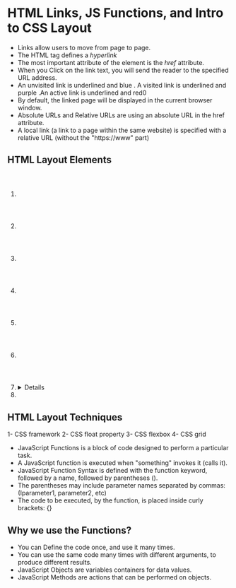 # HTML Links, JS Functions, and Intro to CSS Layout
- Links allow users to move from page to page.
- The HTML <a> tag defines a *hyperlink*
- The most important attribute of the <a> element is the *href* attribute.
- When you Click on the link text, you will send the reader to the specified URL address.
- An unvisited link is underlined and blue . A visited link is underlined and purple .An active link is underlined and red0
- By default, the linked page will be displayed in the current browser window.
- Absolute URLs and Relative URLs are using an absolute URL in the href attribute.
- A local link (a link to a page within the same website) is specified with a relative URL (without the "https://www" part)
## HTML Layout Elements ##
1. <header> 
2. <nav> 
3. <section> 
4. <article> 
5. <aside> 
6. <footer> 
7. <details> 
8. <summary> 
## HTML Layout Techniques ##
1- CSS framework
2- CSS float property
3- CSS flexbox
4- CSS grid
- JavaScript Functions is a block of code designed to perform a particular task.
- A JavaScript function is executed when "something" invokes it (calls it).
- JavaScript Function Syntax is defined with the function keyword, followed by a name, followed by parentheses ().
- The parentheses may include parameter names separated by commas:(Iparameter1, parameter2, etc)
- The code to be executed, by the function, is placed inside curly brackets: {}
## Why we use the Functions? ##
- You can Define the code once, and use it many times.
- You can use the same code many times with different arguments, to produce different results.
- JavaScript Objects are variables containers for data values.
- JavaScript Methods are actions that can be performed on objects.
